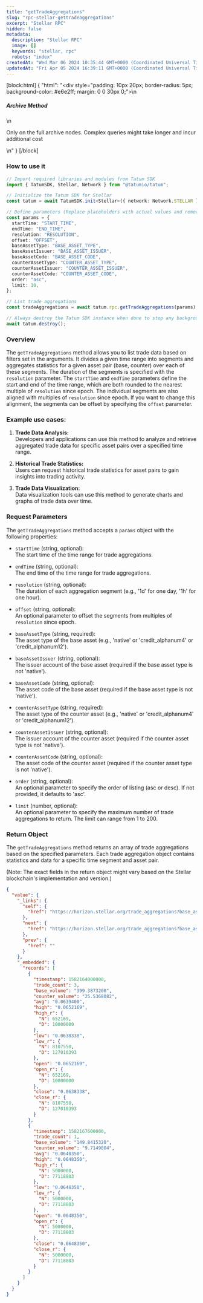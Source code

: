 ```yaml
---
title: "getTradeAggregations"
slug: "rpc-stellar-gettradeaggregations"
excerpt: "Stellar RPC"
hidden: false
metadata: 
  description: "Stellar RPC"
  image: []
  keywords: "stellar, rpc"
  robots: "index"
createdAt: "Wed Mar 06 2024 10:35:44 GMT+0000 (Coordinated Universal Time)"
updatedAt: "Fri Apr 05 2024 16:39:11 GMT+0000 (Coordinated Universal Time)"
---
```

[block:html]
{
  "html": "<div style=\"padding: 10px 20px; border-radius: 5px; background-color: #e6e2ff; margin: 0 0 30px 0;\">\n  <h5>Archive Method</h5>\n  <p>Only on the full archive nodes. Complex queries might take longer and incur additional cost</p>\n</div>"
}
[/block]


### How to use it

```typescript
// Import required libraries and modules from Tatum SDK
import { TatumSDK, Stellar, Network } from "@tatumio/tatum";

// Initialize the Tatum SDK for Stellar
const tatum = await TatumSDK.init<Stellar>({ network: Network.STELLAR });

// Define parameters (Replace placeholders with actual values and remove redundant)
const params = {
  startTime: "START_TIME",
  endTime: "END_TIME",
  resolution: "RESOLUTION",
  offset: "OFFSET",
  baseAssetType: "BASE_ASSET_TYPE",
  baseAssetIssuer: "BASE_ASSET_ISSUER",
  baseAssetCode: "BASE_ASSET_CODE",
  counterAssetType: "COUNTER_ASSET_TYPE",
  counterAssetIssuer: "COUNTER_ASSET_ISSUER",
  counterAssetCode: "COUNTER_ASSET_CODE",
  order: "asc",
  limit: 10,
};

// List trade aggregations
const tradeAggregations = await tatum.rpc.getTradeAggregations(params);

// Always destroy the Tatum SDK instance when done to stop any background processes
await tatum.destroy();
```

### Overview

The `getTradeAggregations` method allows you to list trade data based on filters set in the arguments. It divides a given time range into segments and aggregates statistics for a given asset pair (base, counter) over each of these segments. The duration of the segments is specified with the `resolution` parameter. The `startTime` and `endTime` parameters define the start and end of the time range, which are both rounded to the nearest multiple of `resolution` since epoch. The individual segments are also aligned with multiples of `resolution` since epoch. If you want to change this alignment, the segments can be offset by specifying the `offset` parameter.

### Example use cases:

1. **Trade Data Analysis:**  
   Developers and applications can use this method to analyze and retrieve aggregated trade data for specific asset pairs over a specified time range.

2. **Historical Trade Statistics:**  
   Users can request historical trade statistics for asset pairs to gain insights into trading activity.

3. **Trade Data Visualization:**  
   Data visualization tools can use this method to generate charts and graphs of trade data over time.

### Request Parameters

The `getTradeAggregations` method accepts a `params` object with the following properties:

- `startTime` (string, optional):  
  The start time of the time range for trade aggregations.

- `endTime` (string, optional):  
  The end time of the time range for trade aggregations.

- `resolution` (string, optional):  
  The duration of each aggregation segment (e.g., '1d' for one day, '1h' for one hour).

- `offset` (string, optional):  
  An optional parameter to offset the segments from multiples of `resolution` since epoch.

- `baseAssetType` (string, required):  
  The asset type of the base asset (e.g., 'native' or 'credit_alphanum4' or 'credit_alphanum12').

- `baseAssetIssuer` (string, optional):  
  The issuer account of the base asset (required if the base asset type is not 'native').

- `baseAssetCode` (string, optional):  
  The asset code of the base asset (required if the base asset type is not 'native').

- `counterAssetType` (string, required):  
  The asset type of the counter asset (e.g., 'native' or 'credit_alphanum4' or 'credit_alphanum12').

- `counterAssetIssuer` (string, optional):  
  The issuer account of the counter asset (required if the counter asset type is not 'native').

- `counterAssetCode` (string, optional):  
  The asset code of the counter asset (required if the counter asset type is not 'native').

- `order` (string, optional):  
  An optional parameter to specify the order of listing (asc or desc). If not provided, it defaults to 'asc'.

- `limit` (number, optional):  
  An optional parameter to specify the maximum number of trade aggregations to return. The limit can range from 1 to 200.

### Return Object

The `getTradeAggregations` method returns an array of trade aggregations based on the specified parameters. Each trade aggregation object contains statistics and data for a specific time segment and asset pair.

(Note: The exact fields in the return object might vary based on the Stellar blockchain's implementation and version.)

```json
{
  "value": {
    "_links": {
      "self": {
        "href": "https://horizon.stellar.org/trade_aggregations?base_asset_type=native&counter_asset_code=EURT&counter_asset_issuer=GAP5LETOV6YIE62YAM56STDANPRDO7ZFDBGSNHJQIYGGKSMOZAHOOS2S&counter_asset_type=credit_alphanum4&resolution=3600000&start_time=1582156800000&end_time=1582178400001"
      },
      "next": {
        "href": "https://horizon.stellar.org/trade_aggregations?base_asset_type=native&counter_asset_code=EURT&counter_asset_issuer=GAP5LETOV6YIE62YAM56STDANPRDO7ZFDBGSNHJQIYGGKSMOZAHOOS2S&counter_asset_type=credit_alphanum4&end_time=1582178400001&resolution=3600000&start_time=1582171200000"
      },
      "prev": {
        "href": ""
      }
    },
    "_embedded": {
      "records": [
        {
          "timestamp": 1582164000000,
          "trade_count": 3,
          "base_volume": "399.3873200",
          "counter_volume": "25.5368082",
          "avg": "0.0639400",
          "high": "0.0652169",
          "high_r": {
            "N": 652169,
            "D": 10000000
          },
          "low": "0.0638338",
          "low_r": {
            "N": 8107550,
            "D": 127010393
          },
          "open": "0.0652169",
          "open_r": {
            "N": 652169,
            "D": 10000000
          },
          "close": "0.0638338",
          "close_r": {
            "N": 8107550,
            "D": 127010393
          }
        },
        {
          "timestamp": 1582167600000,
          "trade_count": 1,
          "base_volume": "149.8415320",
          "counter_volume": "9.7149804",
          "avg": "0.0648350",
          "high": "0.0648350",
          "high_r": {
            "N": 5000000,
            "D": 77118803
          },
          "low": "0.0648350",
          "low_r": {
            "N": 5000000,
            "D": 77118803
          },
          "open": "0.0648350",
          "open_r": {
            "N": 5000000,
            "D": 77118803
          },
          "close": "0.0648350",
          "close_r": {
            "N": 5000000,
            "D": 77118803
          }
        }
      ]
    }
  }
}
```
